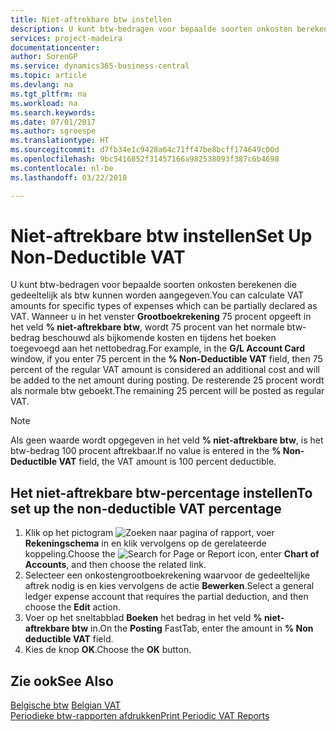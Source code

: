 ```yaml
---
title: Niet-aftrekbare btw instellen
description: U kunt btw-bedragen voor bepaalde soorten onkosten berekenen die gedeeltelijk als btw kunnen worden aangegeven.
services: project-madeira
documentationcenter: 
author: SorenGP
ms.service: dynamics365-business-central
ms.topic: article
ms.devlang: na
ms.tgt_pltfrm: na
ms.workload: na
ms.search.keywords: 
ms.date: 07/01/2017
ms.author: sgroespe
ms.translationtype: HT
ms.sourcegitcommit: d7fb34e1c9428a64c71ff47be8bcff174649c00d
ms.openlocfilehash: 9bc5416852f31457166a982538093f387c6b4698
ms.contentlocale: nl-be
ms.lasthandoff: 03/22/2018

---
```

# <a name="set-up-non-deductible-vat"></a><span data-ttu-id="4953e-103">Niet-aftrekbare btw instellen</span><span class="sxs-lookup"><span data-stu-id="4953e-103">Set Up Non-Deductible VAT</span></span>
<span data-ttu-id="4953e-104">U kunt btw-bedragen voor bepaalde soorten onkosten berekenen die gedeeltelijk als btw kunnen worden aangegeven.</span><span class="sxs-lookup"><span data-stu-id="4953e-104">You can calculate VAT amounts for specific types of expenses which can be partially declared as VAT.</span></span> <span data-ttu-id="4953e-105">Wanneer u in het venster **Grootboekrekening** 75 procent opgeeft in het veld **% niet-aftrekbare btw**, wordt 75 procent van het normale btw-bedrag beschouwd als bijkomende kosten en tijdens het boeken toegevoegd aan het nettobedrag.</span><span class="sxs-lookup"><span data-stu-id="4953e-105">For example, in the **G/L Account Card** window, if you enter 75 percent in the **% Non-Deductible VAT** field, then 75 percent of the regular VAT amount is considered an additional cost and will be added to the net amount during posting.</span></span> <span data-ttu-id="4953e-106">De resterende 25 procent wordt als normale btw geboekt.</span><span class="sxs-lookup"><span data-stu-id="4953e-106">The remaining 25 percent will be posted as regular VAT.</span></span>  

> [!NOTE]  
>  <span data-ttu-id="4953e-107">Als geen waarde wordt opgegeven in het veld **% niet-aftrekbare btw**, is het btw-bedrag 100 procent aftrekbaar.</span><span class="sxs-lookup"><span data-stu-id="4953e-107">If no value is entered in the **% Non-Deductible VAT** field, the VAT amount is 100 percent deductible.</span></span>  

## <a name="to-set-up-the-non-deductible-vat-percentage"></a><span data-ttu-id="4953e-108">Het niet-aftrekbare btw-percentage instellen</span><span class="sxs-lookup"><span data-stu-id="4953e-108">To set up the non-deductible VAT percentage</span></span>  

1.  <span data-ttu-id="4953e-109">Klik op het pictogram ![Zoeken naar pagina of rapport](../../media/ui-search/search_small.png "pictogram Zoeken naar pagina of rapport"), voer **Rekeningschema** in en klik vervolgens op de gerelateerde koppeling.</span><span class="sxs-lookup"><span data-stu-id="4953e-109">Choose the ![Search for Page or Report](../../media/ui-search/search_small.png "Search for Page or Report icon") icon, enter **Chart of Accounts**, and then choose the related link.</span></span>  
2.  <span data-ttu-id="4953e-110">Selecteer een onkostengrootboekrekening waarvoor de gedeeltelijke aftrek nodig is en kies vervolgens de actie **Bewerken**.</span><span class="sxs-lookup"><span data-stu-id="4953e-110">Select a general ledger expense account that requires the partial deduction, and then choose the **Edit** action.</span></span>  
3.  <span data-ttu-id="4953e-111">Voer op het sneltabblad **Boeken** het bedrag in het veld **% niet-aftrekbare btw** in.</span><span class="sxs-lookup"><span data-stu-id="4953e-111">On the **Posting** FastTab, enter the amount in **% Non deductible VAT** field.</span></span>  
4.  <span data-ttu-id="4953e-112">Kies de knop **OK**.</span><span class="sxs-lookup"><span data-stu-id="4953e-112">Choose the **OK** button.</span></span>  

## <a name="see-also"></a><span data-ttu-id="4953e-113">Zie ook</span><span class="sxs-lookup"><span data-stu-id="4953e-113">See Also</span></span>  
 <span data-ttu-id="4953e-114">[Belgische btw](belgian-vat.md) </span><span class="sxs-lookup"><span data-stu-id="4953e-114">[Belgian VAT](belgian-vat.md) </span></span>  
 [<span data-ttu-id="4953e-115">Periodieke btw-rapporten afdrukken</span><span class="sxs-lookup"><span data-stu-id="4953e-115">Print Periodic VAT Reports</span></span>](how-to-print-periodic-vat-reports.md)

